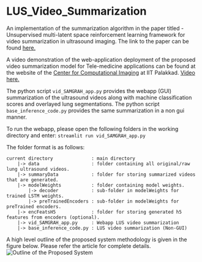 # LUS_Video_Summarization
An implementation of the summarization algorithm in the paper titled - Unsupervised multi-latent space reinforcement learning framework for video summarization in ultrasound imaging. The link to the paper can be found [here.](https://arxiv.org/abs/2109.01309)

A video demonstration of the web-application deployment of the proposed video summarization model for Tele-medicine applications can be found at the website of the [Center for Computational Imaging](http://www.pulseecho.in/alus/video-summarization/) at IIT Palakkad. [Video here.](https://youtu.be/Th-XGQWRvpo)

The python script `vid_SAMGRAH_app.py` provides the webapp (GUI) summarization of the ultrasound videos along with machine classification scores and overlayed lung segmentations.
The python script `base_inference_code.py` provides the same summarization in a non gui manner.

To run the webapp, please open the following folders in the working directory and enter: 
`streamlit run vid_SAMGRAH_app.py`

The folder format is as follows:
```
current directory              : main directory    
    |-> data                   : folder containing all original/raw lung ultrasound videos.    
    |-> summaryData            : folder for storing summarized videos that are generated.
    |-> modelWeights           : folder containing model weights.
        |-> decoder            : sub-folder in modelWeights for trained LSTM weights.
        |-> preTrainedEncoders : sub-folder in modelWeights for preTrained encoders.
    |-> encFeatsH5             : folder for storing generated h5 features from encoders (optional).
    |-> vid_SAMGRAH_app.py     : Webapp LUS video summarization
    |-> base_inference_code.py : LUS video summarization (Non-GUI)
```
A high level outline of the proposed system methodology is given in the figure below. Please refer the article for complete details.
![Outline of the Proposed System](https://raw.githubusercontent.com/rpm1412/LUS_Video_Summarization/main/fig/Overall_Framework.png)
